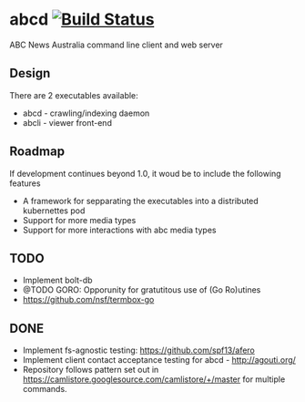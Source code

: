 abcd [![Build Status](https://travis-ci.org/htmldrum/abcd.svg?branch=master)](https://travis-ci.org/htmldrum/abcd)
======
ABC News Australia command line client and web server

## Design
There are 2 executables available:
- abcd - crawling/indexing daemon
- abcli - viewer front-end

## Roadmap
If development continues beyond 1.0, it woud be to include the following features
- A framework for sepparating the executables into a distributed kubernettes
  pod
- Support for more media types
- Support for more interactions with abc media types

## TODO
- Implement bolt-db
- @TODO GORO: Opporunity for gratutitous use of (Go Ro)utines
- https://github.com/nsf/termbox-go

## DONE
- Implement fs-agnostic testing: https://github.com/spf13/afero
- Implement client contact acceptance testing for abcd - http://agouti.org/
- Repository follows pattern set out in https://camlistore.googlesource.com/camlistore/+/master for multiple commands.
